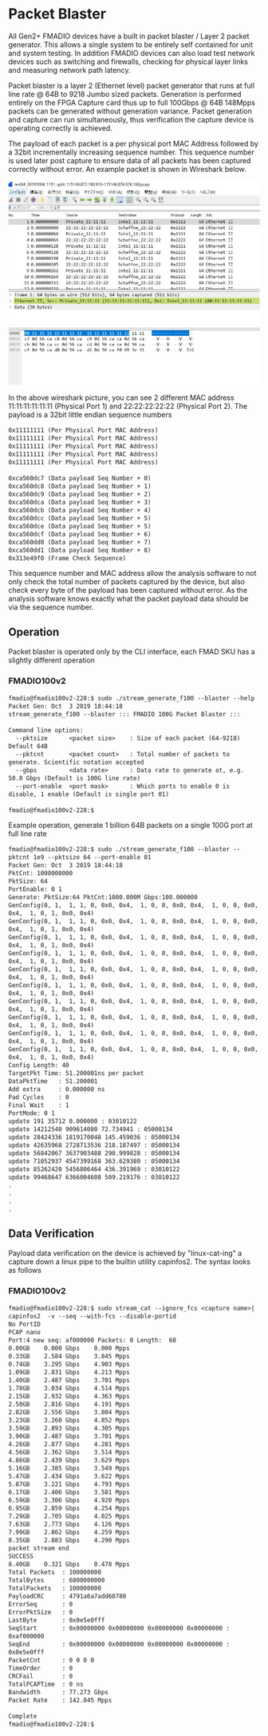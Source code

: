 # Packet Blaster

All Gen2+ FMADIO devices have a built in packet blaster / Layer 2 packet generator. This allows a single system to be entirely self contained for unit and system testing. In addition FMADIO devices can also load test network devices such as switching and firewalls, checking for physical layer links and measuring network path latency.

Packet blaster is a layer 2 (Ethernet level) packet generator that runs at full line rate @ 64B to 9218 Jumbo sized packets. Generation is performed entirely on the FPGA Capture card thus up to full 100Gbps @ 64B 148Mpps packets can be generated without generation variance. Packet generation and capture can run simultaneously, thus verification the capture device is operating correctly is achieved.

The payload of each packet is a per physical port MAC Address followed by a 32bit incrementally increasing sequence number. This sequence number is used later post capture to ensure data of all packets has been captured correctly without error. An example packet is shown in Wireshark below.

![Packet Blaster](<../.gitbook/assets/image (127).png>)

In the above wireshark picture, you can see 2 different MAC address 11:11:11:11:11:11 (Physical Port 1) and 22:22:22:22:22 (Physical Port 2). The payload is a 32bit little endian sequence numbers

```
0x11111111 (Per Physical Port MAC Address)
0x11111111 (Per Physical Port MAC Address)
0x11111111 (Per Physical Port MAC Address)
0x11111111 (Per Physical Port MAC Address)
0x11111111 (Per Physical Port MAC Address)

0xca560dc7 (Data payload Seq Number + 0)
0xca560dc8 (Data payload Seq Number + 1)
0xca560dc9 (Data payload Seq Number + 2)
0xca560dca (Data payload Seq Number + 3)
0xca560dcb (Data payload Seq Number + 4)
0xca560dcc (Data payload Seq Number + 5)
0xca560dce (Data payload Seq Number + 5)
0xca560dcf (Data payload Seq Number + 6)
0xca560dd0 (Data payload Seq Number + 7)
0xca560dd1 (Data payload Seq Number + 8)
0x313e49f0 (Frame Check Sequence)
```

This sequence number and MAC address allow the analysis software to not only check the total number of packets captured by the device, but also check every byte of the payload has been captured without error. As the analysis software knows exactly what the packet payload data should be via the sequence number.

## Operation

Packet blaster is operated only by the CLI interface, each FMAD SKU has a slightly different operation

### FMADIO100v2

```
fmadio@fmadio100v2-228:$ sudo ./stream_generate_f100 --blaster --help
Packet Gen: Oct  3 2019 18:44:18
stream_generate_f100 --blaster ::: FMADIO 100G Packet Blaster :::

Command line options:
  --pktsize      <packet size>    : Size of each packet (64-9218) Default 64B
  --pktcnt       <packet count>   : Total number of packets to generate. Scientific notation accepted
  --gbps         <data rate>      : Data rate to generate at, e.g. 50.0 Gbps (Default is 100G line rate)
  --port-enable  <port mask>      : Which ports to enable 0 is disable, 1 enable (Default is single port 01)

fmadio@fmadio100v2-228:$

```

Example operation, generate 1 billion 64B packets on a single 100G port at full line rate

```
fmadio@fmadio100v2-228:$ sudo ./stream_generate_f100 --blaster --pktcnt 1e9 --pktsize 64 --port-enable 01
Packet Gen: Oct  3 2019 18:44:18
PktCnt: 1000000000
PktSize: 64
PortEnable: 0 1
Generate: PktSize:64 PktCnt:1000.000M Gbps:100.000000
GenConfig(0, 1,  1, 1, 0, 0x0, 0x4,  1, 0, 0, 0x0, 0x4,  1, 0, 0, 0x0, 0x4,  1, 0, 1, 0x0, 0x4)
GenConfig(0, 1,  1, 1, 0, 0x0, 0x4,  1, 0, 0, 0x0, 0x4,  1, 0, 0, 0x0, 0x4,  1, 0, 1, 0x0, 0x4)
GenConfig(0, 1,  1, 1, 0, 0x0, 0x4,  1, 0, 0, 0x0, 0x4,  1, 0, 0, 0x0, 0x4,  1, 0, 1, 0x0, 0x4)
GenConfig(0, 1,  1, 1, 0, 0x0, 0x4,  1, 0, 0, 0x0, 0x4,  1, 0, 0, 0x0, 0x4,  1, 0, 1, 0x0, 0x4)
GenConfig(0, 1,  1, 1, 0, 0x0, 0x4,  1, 0, 0, 0x0, 0x4,  1, 0, 0, 0x0, 0x4,  1, 0, 1, 0x0, 0x4)
GenConfig(0, 1,  1, 1, 0, 0x0, 0x4,  1, 0, 0, 0x0, 0x4,  1, 0, 0, 0x0, 0x4,  1, 0, 1, 0x0, 0x4)
GenConfig(0, 1,  1, 1, 0, 0x0, 0x4,  1, 0, 0, 0x0, 0x4,  1, 0, 0, 0x0, 0x4,  1, 0, 1, 0x0, 0x4)
GenConfig(0, 1,  1, 1, 0, 0x0, 0x4,  1, 0, 0, 0x0, 0x4,  1, 0, 0, 0x0, 0x4,  1, 0, 1, 0x0, 0x4)
GenConfig(0, 1,  1, 1, 0, 0x0, 0x4,  1, 0, 0, 0x0, 0x4,  1, 0, 0, 0x0, 0x4,  1, 0, 1, 0x0, 0x4)
GenConfig(0, 1,  1, 1, 0, 0x0, 0x4,  1, 0, 0, 0x0, 0x4,  1, 0, 0, 0x0, 0x4,  1, 0, 1, 0x0, 0x4)
Config Length: 40
TargetPkt Time: 51.200001ns per packet
DataPktTime   : 51.200001
Add extra     : 0.000000 ns
Pad Cycles    : 0
Final Wait    : 1
PortMode: 0 1
update 191 35712 0.000000 : 03010122
update 14212540 909614080 72.734941 : 05000134
update 28424336 1819170048 145.459036 : 05000134
update 42635968 2728713536 218.187497 : 05000134
update 56842067 3637903488 290.999828 : 05000134
update 71052937 4547399168 363.629380 : 05000134
update 85262420 5456806464 436.391969 : 03010122
update 99468647 6366004608 509.219176 : 03010122
.
.
.
.
```

## Data Verification

Payload data verification on the device is achieved by "linux-cat-ing" a capture down a linux pipe to the builtin utility capinfos2. The syntax looks as follows

### FMADIO100v2

```
fmadio@fmadio100v2-228:$ sudo stream_cat --ignore_fcs <capture name>| capinfos2  -v --seq --with-fcs --disable-portid
No PortID
PCAP nano
Port:4 new seq: af000000 Packets: 0 Length:  68
0.00GB    0.000 Gbps    0.000 Mpps
0.33GB    2.584 Gbps    3.845 Mpps
0.74GB    3.295 Gbps    4.903 Mpps
1.09GB    2.831 Gbps    4.213 Mpps
1.40GB    2.487 Gbps    3.701 Mpps
1.78GB    3.034 Gbps    4.514 Mpps
2.15GB    2.932 Gbps    4.363 Mpps
2.50GB    2.816 Gbps    4.191 Mpps
2.82GB    2.556 Gbps    3.804 Mpps
3.23GB    3.260 Gbps    4.852 Mpps
3.59GB    2.893 Gbps    4.305 Mpps
3.90GB    2.487 Gbps    3.701 Mpps
4.26GB    2.877 Gbps    4.281 Mpps
4.56GB    2.362 Gbps    3.514 Mpps
4.86GB    2.439 Gbps    3.629 Mpps
5.16GB    2.385 Gbps    3.549 Mpps
5.47GB    2.434 Gbps    3.622 Mpps
5.87GB    3.221 Gbps    4.793 Mpps
6.17GB    2.406 Gbps    3.581 Mpps
6.59GB    3.306 Gbps    4.920 Mpps
6.95GB    2.859 Gbps    4.254 Mpps
7.29GB    2.705 Gbps    4.025 Mpps
7.63GB    2.773 Gbps    4.126 Mpps
7.99GB    2.862 Gbps    4.259 Mpps
8.35GB    2.883 Gbps    4.290 Mpps
packet stream end
SUCCESS
8.40GB    0.321 Gbps    0.478 Mpps
Total Packets  : 100000000
TotalBytes     : 6800000000
TotalPackets   : 100000000
PayloadCRC     : 4791a6a7add60780
ErrorSeq       : 0
ErrorPktSize   : 0
LastByte       : 0x0e5e0fff
SeqStart       : 0x00000000 0x00000000 0x00000000 0x00000000 : 0xaf000000
SeqEnd         : 0x00000000 0x00000000 0x00000000 0x00000000 : 0x0e5e0fff
PacketCnt      : 0 0 0 0
TimeOrder      : 0
CRCFail        : 0
TotalPCAPTime  : 0 ns
Bandwidth      : 77.273 Gbps
Packet Rate    : 142.045 Mpps

Complete
fmadio@fmadio100v2-228:$

```

